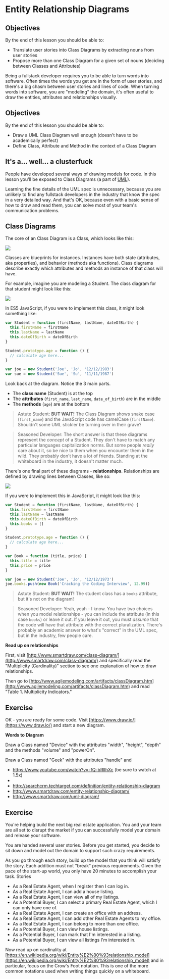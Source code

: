 # Entity Relationship Diagrams

## Objectives

By the end of this lesson you should be able to:

- Translate user stories into Class Diagrams by extracting nouns from user stories
- Propose more than one Class Diagram for a given set of nouns (deciding between Classes and Attributes)

Being a fullstack developer requires you to be able to turn words into software.  Often times the words you get are in the form of user stories, and there's a big chasm between user stories and lines of code.  When turning words into software, you are "modeling" the domain, it's often useful to draw the entities, attributes and relationships visually.

## Objectives

By the end of this lesson you should be able to:

- Draw a UML Class Diagram well enough (doesn't have to be academically perfect)
- Define Class, Attribute and Method in the context of a Class Diagram

## It's a... well... a clusterfuck

People have developed several ways of drawing models for code.  In this lesson you'll be exposed to Class Diagrams (a part of [UML](https://en.wikipedia.org/wiki/Unified_Modeling_Language)).

Learning the fine details of the UML spec is unnecessary, because you are unlikely to find any fullstack developers in the industry that know the spec in a very detailed way.  And that's OK, because even with a basic sense of how to draw and read them, you can solve most of your team's communication problems.

## Class Diagrams

The core of an Class Diagram is a Class, which looks like this:

![](images/class-template.png)

Classes are blueprints for instances.  Instances have both state (attributes, aka properties), and behavior (methods aka functions).  Class diagrams describe exactly which attributes and methods an instance of that class will have.

For example, imagine you are modeling a Student.  The class diagram for that student might look like this:

![](images/student-class.png)

In ES5 JavaScript, if you were to implement this class, it might look something like:

```js
var Student = function (firstName, lastName, dateOfBirth) {
  this.firstName = firstName
  this.lastName = lastName
  this.dateOfBirth = dateOfBirth
}

Student.prototype.age = function () {
  // calculate age here...
}

var joe = new Student('Joe', 'Jo', '12/12/1983')
var sue = new Student('Sue', 'Su', '11/11/1987')
```

Look back at the diagram.  Notice the 3 main parts.

- The **class name** (Student) is at the top
- The **attributes** (`first_name`, `last_name`, `date_of_birth`) are in the middle
- The **methods** (`age`) are at the bottom

> Astute Student:  **BUT WAIT!**  The Class Diagram shows snake case (`first_name`) and the JavaScript code has camelCase (`firstName`).  Shouldn't some UML stickler be turning over in their grave?

> Seasoned Developer: The short answer is that these diagrams represent the _concept_ of a Student.  They don't have to match any particular languages capitalization norms.  But some people _really_ care about it, so be nice to them when you encounter them in the wild.  They probably don't have a lot of friends.  Standing at the whiteboard in the industry, it doesn't matter much.

There's one final part of these diagrams - **relationships**.  Relationships are defined by drawing lines between Classes, like so:

![](images/has-many-books.png)

If you were to implement this in JavaScript, it might look like this:

```js
var Student = function (firstName, lastName, dateOfBirth) {
  this.firstName = firstName
  this.lastName = lastName
  this.dateOfBirth = dateOfBirth
  this.books = []
}

Student.prototype.age = function () {
  // calculate age here...
}

var Book = function (title, price) {
  this.title = title
  this.price = price
}

var joe = new Student('Joe', 'Jo', '12/12/1973')
joe.books.push(new Book('Cracking the Coding Interview', 12.99))
```

> Astute Student:  **BUT WAIT!**  The student class has a `books` attribute, but it's not on the diagram!  

> Seasoned Developer: Yeah, yeah - I know.  You have two choices when you model relationships - you can include the attribute (in this case `books`) or leave it out.  If you leave it out, you must _assume_ that the code will have that attribute with the correct pluralization.  There's probably an academic answer to what's "correct" in the UML spec, but in the industry, few people care.

**Read up on relationships**

First, visit [http://www.smartdraw.com/class-diagram/](http://www.smartdraw.com/class-diagram/) and specifically read the "Multiplicity (Cardinality)" section to see one explanation of how to draw relationships.

Then go to  [http://www.agilemodeling.com/artifacts/classDiagram.htm](http://www.agilemodeling.com/artifacts/classDiagram.htm) and read "Table 1. Multiplicity Indicators."

## Exercise

OK - you are ready for some code.  Visit [https://www.draw.io/](https://www.draw.io/) and start a new diagram.

**Words to Diagram**

Draw a Class named "Device" with the attributes "width", "height", "depth" and the methods "volume" and "powerOn".

Draw a Class named "Geek" with the attributes "handle" and

- https://www.youtube.com/watch?v=-fQ-bRllhXc (be sure to watch at 1.5x)
-
- http://searchcrm.techtarget.com/definition/entity-relationship-diagram
- http://www.smartdraw.com/entity-relationship-diagram/
- http://www.smartdraw.com/uml-diagram/


## Exercise


You're helping build the next big real estate application. You and your team are all set to disrupt the market if you can successfully model your domain and release your software.

You are handed several user stories. Before you get started, you decide to sit down and model out the domain to support such crazy requirements.

As you go through each story, build up the model that you think will satisfy the story. Each addition must not "break" previous requirements. Given the pace of the start-up world, you only have 20 minutes to accomplish your task.
Stories

* As a Real Estate Agent, when I register then I can log in.
* As a Real Estate Agent, I can add a house listing.
* As a Real Estate Agent, I can view all of my listings.
* As a Potential Buyer, I can select a primary Real Estate Agent, which I can only have one of.
* As a Real Estate Agent, I can create an office with an address.
* As a Real Estate Agent, I can add other Real Estate Agents to my office.
* As a Real Estate Agent, I can belong to more than one office.
* As a Potential Buyer, I can view house listings.
* As a Potential Buyer, I can mark that I'm interested in a listing.
* As a Potential Buyer, I can view all listings I'm interested in.

Now read up on cardinality at [https://en.wikipedia.org/wiki/Entity%E2%80%93relationship_model](https://en.wikipedia.org/wiki/Entity%E2%80%93relationship_model) and in particular, focus on the Crow's Foot notation.  This is one of the more common notations used when writing things quickly on a whiteboard.
